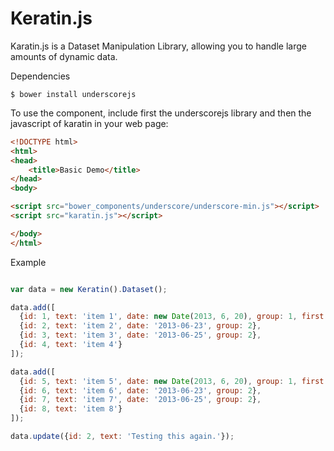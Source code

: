 Keratin.js
====================

Karatin.js is a Dataset Manipulation Library, allowing you to handle large amounts of dynamic data.

Dependencies

	$ bower install underscorejs


To use the component, include first the underscorejs library and then the javascript of karatin in your web page:

````html
<!DOCTYPE html>
<html>
<head>
	<title>Basic Demo</title>
</head>
<body>

<script src="bower_components/underscore/underscore-min.js"></script>
<script src="karatin.js"></script>

</body>
</html>
````

Example

```javascript

var data = new Keratin().Dataset();

data.add([
  {id: 1, text: 'item 1', date: new Date(2013, 6, 20), group: 1, first: true},
  {id: 2, text: 'item 2', date: '2013-06-23', group: 2},
  {id: 3, text: 'item 3', date: '2013-06-25', group: 2},
  {id: 4, text: 'item 4'}
]);

data.add([
  {id: 5, text: 'item 5', date: new Date(2013, 6, 20), group: 1, first: true},
  {id: 6, text: 'item 6', date: '2013-06-23', group: 2},
  {id: 7, text: 'item 7', date: '2013-06-25', group: 2},
  {id: 8, text: 'item 8'}
]);

data.update({id: 2, text: 'Testing this again.'});

```
	